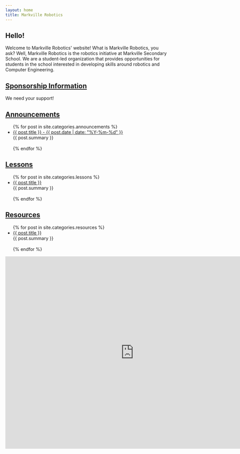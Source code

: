 ```yaml
---
layout: home
title: Markville Robotics
---
```


## Hello!
Welcome to Markville Robotics' website! What is Markville Robotics, you ask? Well, Markville Robotics is the robotics initiative at Markville Secondary School. We are a student-led organization that provides opportunities for students in the school interested in developing skills around robotics and Computer Engineering. 

## [Sponsorship Information](https://markvillerobotics.github.io/sponsorship/)
We need your support!

## [Announcements](https://markvillerobotics.github.io/announcements/)
<ul>
  {% for post in site.categories.announcements %}
    <li>
      <a href="{{ post.url }}"> {{ post.title }} - {{ post.date | date: "%Y-%m-%d" }} </a> <br> {{ post.summary }}
      <br><br>
    </li>
  {% endfor %}
</ul>

## [Lessons](https://markvillerobotics.github.io/lessons/)
<ul>
   {% for post in site.categories.lessons %}
    <li>
      <a href="{{ post.url }}"> {{ post.title }} </a> <br> {{ post.summary }}
      <br><br>
    </li>
  {% endfor %}
</ul>

## [Resources](https://markvillerobotics.github.io/resources/)
<ul>
  {% for post in site.categories.resources %}
    <li>
      <a href="{{ post.url }}"> {{ post.title }} </a> <br> {{ post.summary }}
      <br><br>
    </li>
  {% endfor %}
</ul>

<iframe src="https://calendar.google.com/calendar/b/2/embed?showTitle=0&amp;showPrint=0&amp;showTabs=0&amp;showCalendars=0&amp;showTz=0&amp;height=600&amp;wkst=1&amp;bgcolor=%23ffffff&amp;src=markvillerobotics%40gmail.com&amp;color=%23333333&amp;ctz=America%2FToronto" style="border-width:0" width="800" height="600" frameborder="0" scrolling="no"></iframe>
